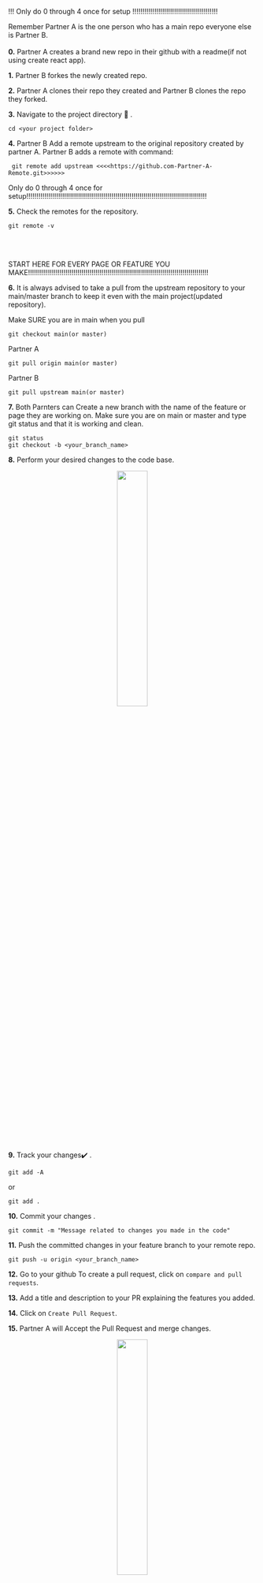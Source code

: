


!!! Only do 0 through 4 once for setup !!!!!!!!!!!!!!!!!!!!!!!!!!!!!!!!!!!!!!!!!!!

Remember Partner A is the one person who has a main repo everyone else is Partner B.
<br>
<br>
**0.**  Partner A creates a brand new repo in their github with a readme(if not using create react app).

**1.**  Partner B forkes the newly created repo.

**2.**  Partner A clones their repo they created and Partner B clones the repo they forked.


**3.** Navigate to the project directory :file_folder: .

```
cd <your project folder>
```

**4.** Partner B Add a remote upstream to the original repository created by partner A.
Partner B adds a remote with command:
```
 git remote add upstream <<<<https://github.com-Partner-A-Remote.git>>>>>>
```
Only do 0 through 4 once for setup!!!!!!!!!!!!!!!!!!!!!!!!!!!!!!!!!!!!!!!!!!!!!!!!!!!!!!!!!!!!!!!!!!!!!!!!!!!!!!!!!!!!!!!!!!!

**5.** Check the remotes for the repository.

```
git remote -v
```

<br>
<br>

START HERE FOR EVERY PAGE OR FEATURE YOU MAKE!!!!!!!!!!!!!!!!!!!!!!!!!!!!!!!!!!!!!!!!!!!!!!!!!!!!!!!!!!!!!!!!!!!!!!!!!!!!!!!!!!!!!!!!!!!
<br>


**6.** It is always advised to take a pull from the upstream repository to your main/master branch to keep it even with the main project(updated repository).

Make SURE you are in main when you pull
```
git checkout main(or master)
```
Partner A
```
git pull origin main(or master)
```

Partner B
```
git pull upstream main(or master)
```

**7.** Both Parnters can Create a new branch with the name of the feature or page they are working on.
 Make sure you are on main or master and type git status and that it is working and clean.
```
git status 
git checkout -b <your_branch_name>
```

**8.** Perform your desired changes to the code base.

<p align="center"><img width=35% src="https://media.giphy.com/media/oMHPlvpTvnXGPS7GhX/giphy.gif"></p>

**9.** Track your changes:heavy_check_mark: .

```
git add -A 

```
or
```
git add . 

```

**10.** Commit your changes .

```
git commit -m "Message related to changes you made in the code"
```

**11.** Push the committed changes in your feature branch to your remote repo.

```
git push -u origin <your_branch_name>
```

**12.** Go to your github To create a pull request, click on `compare and pull requests`.

**13.**  Add a title and description to your PR explaining the features you added.

**14.** Click on `Create Pull Request`.

**15.** Partner A will Accept the Pull Request and merge changes.

<p align="center"><img width=35% src="https://media.giphy.com/media/TdfyKrN7HGTIY/giphy.gif"></p>
<hr>


